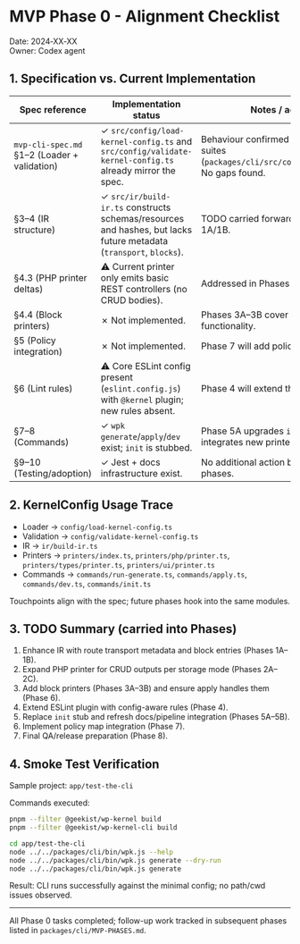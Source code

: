 # MVP Phase 0 - Alignment Checklist

Date: 2024‑XX‑XX  
Owner: Codex agent

## 1. Specification vs. Current Implementation

| Spec reference                               | Implementation status                                                                                              | Notes / action                                                                                     |
| -------------------------------------------- | ------------------------------------------------------------------------------------------------------------------ | -------------------------------------------------------------------------------------------------- |
| `mvp-cli-spec.md` §1–2 (Loader + validation) | ✓ `src/config/load-kernel-config.ts` and `src/config/validate-kernel-config.ts` already mirror the spec.           | Behaviour confirmed via existing Jest suites (`packages/cli/src/config/__tests__`). No gaps found. |
| §3–4 (IR structure)                          | ✓ `src/ir/build-ir.ts` constructs schemas/resources and hashes, but lacks future metadata (`transport`, `blocks`). | TODO carried forward to Phase 1A/1B.                                                               |
| §4.3 (PHP printer deltas)                    | ⚠️ Current printer only emits basic REST controllers (no CRUD bodies).                                             | Addressed in Phases 2A–2C.                                                                         |
| §4.4 (Block printers)                        | ✗ Not implemented.                                                                                                 | Phases 3A–3B cover the missing functionality.                                                      |
| §5 (Policy integration)                      | ✗ Not implemented.                                                                                                 | Phase 7 will add policy map support.                                                               |
| §6 (Lint rules)                              | ⚠️ Core ESLint config present (`eslint.config.js`) with `@kernel` plugin; new rules absent.                        | Phase 4 will extend the plugin.                                                                    |
| §7–8 (Commands)                              | ✓ `wpk generate`/`apply`/`dev` exist; `init` is stubbed.                                                           | Phase 5A upgrades `init`; 5B integrates new printers.                                              |
| §9–10 (Testing/adoption)                     | ✓ Jest + docs infrastructure exist.                                                                                | No additional action beyond future phases.                                                         |

## 2. KernelConfig Usage Trace

- Loader → `config/load-kernel-config.ts`
- Validation → `config/validate-kernel-config.ts`
- IR → `ir/build-ir.ts`
- Printers → `printers/index.ts`, `printers/php/printer.ts`, `printers/types/printer.ts`, `printers/ui/printer.ts`
- Commands → `commands/run-generate.ts`, `commands/apply.ts`, `commands/dev.ts`, `commands/init.ts`

Touchpoints align with the spec; future phases hook into the same modules.

## 3. TODO Summary (carried into Phases)

1. Enhance IR with route transport metadata and block entries (Phases 1A–1B).
2. Expand PHP printer for CRUD outputs per storage mode (Phases 2A–2C).
3. Add block printers (Phases 3A–3B) and ensure apply handles them (Phase 6).
4. Extend ESLint plugin with config-aware rules (Phase 4).
5. Replace `init` stub and refresh docs/pipeline integration (Phases 5A–5B).
6. Implement policy map integration (Phase 7).
7. Final QA/release preparation (Phase 8).

## 4. Smoke Test Verification

Sample project: `app/test-the-cli`

Commands executed:

```bash
pnpm --filter @geekist/wp-kernel build
pnpm --filter @geekist/wp-kernel-cli build

cd app/test-the-cli
node ../../packages/cli/bin/wpk.js --help
node ../../packages/cli/bin/wpk.js generate --dry-run
node ../../packages/cli/bin/wpk.js generate
```

Result: CLI runs successfully against the minimal config; no path/cwd issues observed.

---

All Phase 0 tasks completed; follow-up work tracked in subsequent phases listed in `packages/cli/MVP-PHASES.md`.
